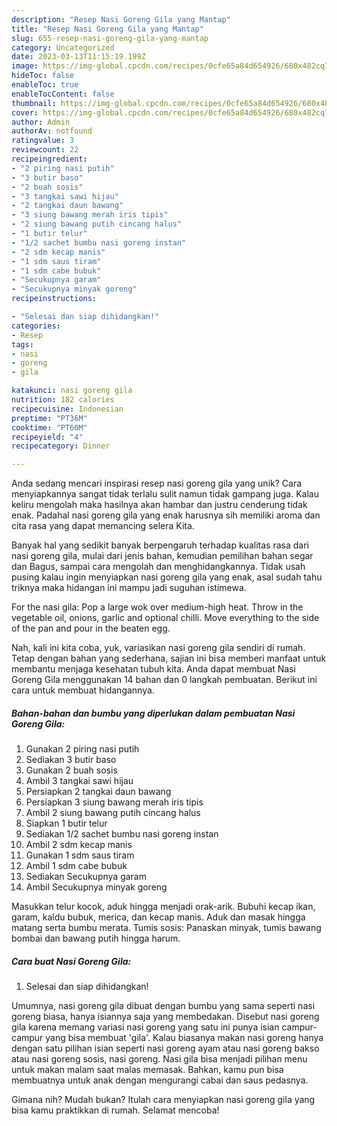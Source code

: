 ```yaml
---
description: "Resep Nasi Goreng Gila yang Mantap"
title: "Resep Nasi Goreng Gila yang Mantap"
slug: 655-resep-nasi-goreng-gila-yang-mantap
category: Uncategorized
date: 2023-03-13T11:15:19.199Z
image: https://img-global.cpcdn.com/recipes/0cfe65a84d654926/680x482cq70/nasi-goreng-gila-foto-resep-utama.jpg
hideToc: false
enableToc: true
enableTocContent: false
thumbnail: https://img-global.cpcdn.com/recipes/0cfe65a84d654926/680x482cq70/nasi-goreng-gila-foto-resep-utama.jpg
cover: https://img-global.cpcdn.com/recipes/0cfe65a84d654926/680x482cq70/nasi-goreng-gila-foto-resep-utama.jpg
author: Admin
authorAv: notfound
ratingvalue: 3
reviewcount: 22
recipeingredient:
- "2 piring nasi putih"
- "3 butir baso"
- "2 buah sosis"
- "3 tangkai sawi hijau"
- "2 tangkai daun bawang"
- "3 siung bawang merah iris tipis"
- "2 siung bawang putih cincang halus"
- "1 butir telur"
- "1/2 sachet bumbu nasi goreng instan"
- "2 sdm kecap manis"
- "1 sdm saus tiram"
- "1 sdm cabe bubuk"
- "Secukupnya garam"
- "Secukupnya minyak goreng"
recipeinstructions:

- "Selesai dan siap dihidangkan!"
categories:
- Resep
tags:
- nasi
- goreng
- gila

katakunci: nasi goreng gila 
nutrition: 182 calories
recipecuisine: Indonesian
preptime: "PT36M"
cooktime: "PT60M"
recipeyield: "4"
recipecategory: Dinner

---
```





Anda sedang mencari inspirasi resep nasi goreng gila yang unik? Cara menyiapkannya sangat tidak terlalu sulit namun tidak gampang juga. Kalau keliru mengolah maka hasilnya akan hambar dan justru cenderung tidak enak. Padahal nasi goreng gila yang enak harusnya sih memiliki aroma dan cita rasa yang dapat memancing selera Kita.





Banyak hal yang sedikit banyak berpengaruh terhadap kualitas rasa dari nasi goreng gila, mulai dari jenis bahan, kemudian pemilihan bahan segar dan Bagus, sampai cara mengolah dan menghidangkannya. Tidak usah pusing kalau ingin menyiapkan nasi goreng gila yang enak,      asal sudah tahu triknya maka hidangan ini mampu jadi suguhan istimewa.














For the nasi gila: Pop a large wok over medium-high heat. Throw in the vegetable oil, onions, garlic and optional chilli. Move everything to the side of the pan and pour in the beaten egg.






Nah, kali ini kita coba, yuk, variasikan nasi goreng gila sendiri di rumah. Tetap dengan bahan yang sederhana, sajian ini bisa memberi manfaat untuk membantu menjaga kesehatan tubuh kita. Anda dapat membuat Nasi Goreng Gila menggunakan 14 bahan dan 0 langkah pembuatan. Berikut ini cara untuk membuat hidangannya.

<!--inarticleads1-->

##### Bahan-bahan dan bumbu yang diperlukan dalam pembuatan Nasi Goreng Gila:

1. Gunakan 2 piring nasi putih
1. Sediakan 3 butir baso
1. Gunakan 2 buah sosis
1. Ambil 3 tangkai sawi hijau
1. Persiapkan 2 tangkai daun bawang
1. Persiapkan 3 siung bawang merah iris tipis
1. Ambil 2 siung bawang putih cincang halus
1. Siapkan 1 butir telur
1. Sediakan 1/2 sachet bumbu nasi goreng instan
1. Ambil 2 sdm kecap manis
1. Gunakan 1 sdm saus tiram
1. Ambil 1 sdm cabe bubuk
1. Sediakan Secukupnya garam
1. Ambil Secukupnya minyak goreng


Masukkan telur kocok, aduk hingga menjadi orak-arik. Bubuhi kecap ikan, garam, kaldu bubuk, merica, dan kecap manis. Aduk dan masak hingga matang serta bumbu merata. Tumis sosis: Panaskan minyak, tumis bawang bombai dan bawang putih hingga harum. 

<!--inarticleads2-->

##### Cara buat Nasi Goreng Gila:


1. Selesai dan siap dihidangkan!

Umumnya, nasi goreng gila dibuat dengan bumbu yang sama seperti nasi goreng biasa, hanya isiannya saja yang membedakan. Disebut nasi goreng gila karena memang variasi nasi goreng yang satu ini punya isian campur-campur yang bisa membuat &#39;gila&#39;. Kalau biasanya makan nasi goreng hanya dengan satu pilihan isian seperti nasi goreng ayam atau nasi goreng bakso atau nasi goreng sosis, nasi goreng. Nasi gila bisa menjadi pilihan menu untuk makan malam saat malas memasak. Bahkan, kamu pun bisa membuatnya untuk anak dengan mengurangi cabai dan saus pedasnya. 

Gimana nih? Mudah bukan? Itulah cara menyiapkan nasi goreng gila yang bisa kamu praktikkan di rumah. Selamat mencoba!
